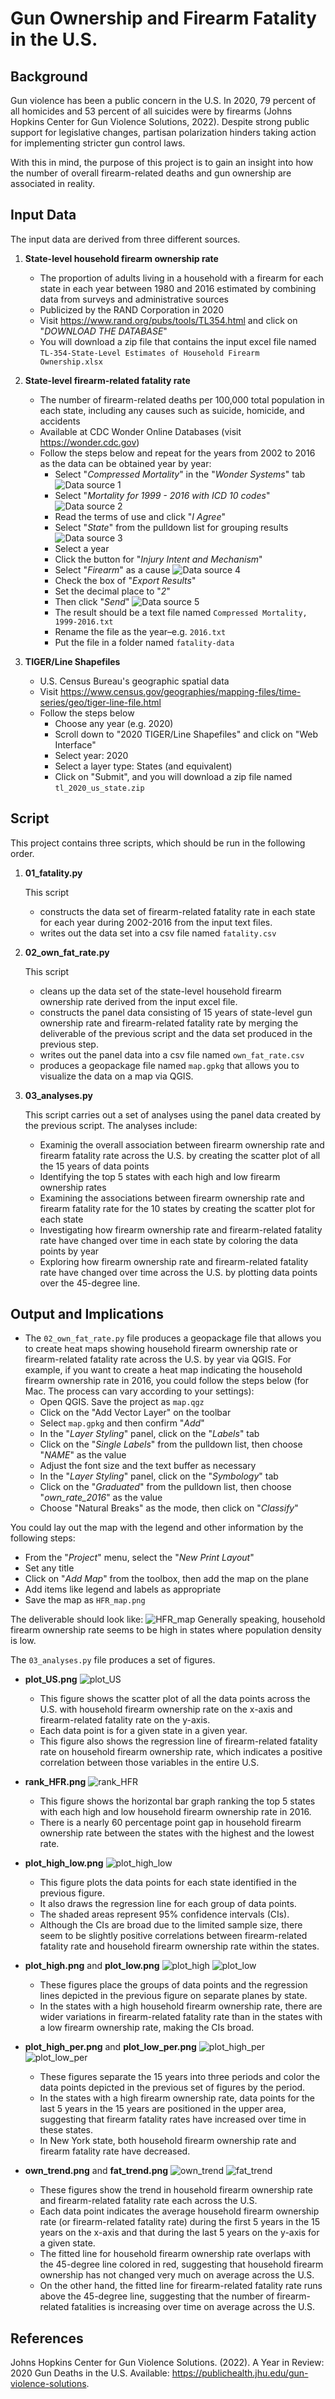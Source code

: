 # Gun Ownership and Firearm Fatality in the U.S.

## Background

Gun violence has been a public concern in the U.S. In 2020, 79 percent of all homicides and 53 percent of all suicides were by firearms (Johns Hopkins Center for Gun Violence Solutions, 2022). Despite strong public support for legislative changes, partisan polarization hinders taking action for implementing stricter gun control laws. 

With this in mind, the purpose of this project is to gain an insight into how the number of overall firearm-related deaths and gun ownership are associated in reality.

## Input Data

The input data are derived from three different sources.
1. **State-level household firearm ownership rate**
    - The proportion of adults living in a household with a firearm for each state in each year between 1980 and 2016 estimated by combining data from surveys and administrative sources
    - Publicized by the RAND Corporation in 2020
    - Visit https://www.rand.org/pubs/tools/TL354.html and click on "*DOWNLOAD THE DATABASE*"
    - You will download a zip file that contains the input excel file named `TL-354-State-Level Estimates of Household Firearm Ownership.xlsx`

2. **State-level firearm-related fatality rate**
    - The number of firearm-related deaths per 100,000 total population in each state, including any causes such as suicide, homicide, and accidents
    - Available at CDC Wonder Online Databases (visit https://wonder.cdc.gov)
    - Follow the steps below and repeat for the years from 2002 to 2016 as the data can be obtained year by year:
        - Select "*Compressed Mortality*" in the "*Wonder Systems*" tab
        ![Data source 1](Data-source/Data-source_1.png)
        - Select "*Mortality for 1999 - 2016 with ICD 10 codes*"
        ![Data source 2](Data-source/Data-source_2.png)
        - Read the terms of use and click "*I Agree*"
        - Select "*State*" from the pulldown list for grouping results
        ![Data source 3](Data-source/Data-source_3.png)
        - Select a year
        - Click the button for "*Injury Intent and Mechanism*"
        - Select "*Firearm*" as a cause
        ![Data source 4](Data-source/Data-source_4.png)
        - Check the box of "*Export Results*"
        - Set the decimal place to "*2*"
        - Then click "*Send*"
        ![Data source 5](Data-source/Data-source_5.png)
        - The result should be a text file named `Compressed Mortality, 1999-2016.txt`
        - Rename the file as the year–e.g. `2016.txt`
        - Put the file in a folder named `fatality-data`

3. **TIGER/Line Shapefiles**
    - U.S. Census Bureau's geographic spatial data
    - Visit https://www.census.gov/geographies/mapping-files/time-series/geo/tiger-line-file.html
    - Follow the steps below
        - Choose any year (e.g. 2020)
        - Scroll down to "2020 TIGER/Line Shapefiles" and click on "Web Interface"
        - Select year: 2020
        - Select a layer type: States (and equivalent)
        - Click on "Submit", and you will download a zip file named `tl_2020_us_state.zip`

## Script

This project contains three scripts, which should be run in the following order.
1. **01_fatality.py**

    This script 
    - constructs the data set of firearm-related fatality rate in each state for each year during 2002-2016 from the input text files.
    - writes out the data set into a csv file named `fatality.csv`

2. **02_own_fat_rate.py**

    This script
    - cleans up the data set of the state-level household firearm ownership rate derived from the input excel file.
    - constructs the panel data consisting of 15 years of state-level gun ownership rate and firearm-related fatality rate by merging the deliverable of the previous script and the data set produced in the previous step.
    - writes out the panel data into a csv file named `own_fat_rate.csv`
    - produces a geopackage file named `map.gpkg` that allows you to visualize the data on a map via QGIS.

3. **03_analyses.py**

    This script carries out a set of analyses using the panel data created by the previous script. The analyses include:
    - Examinig the overall association between firearm ownership rate and firearm fatality rate across the U.S. by creating the scatter plot of all the 15 years of data points
    - Identifying the top 5 states with each high and low firearm ownership rates
    - Examining the associations between firearm ownership rate and firearm fatality rate for the 10 states by creating the scatter plot for each state
    - Investigating how firearm ownership rate and firearm-related fatality rate have changed over time in each state by coloring the data points by year
    - Exploring how firearm ownership rate and firearm-related fatality rate have changed over time across the U.S. by plotting data points over the 45-degree line.

## Output and Implications

- The `02_own_fat_rate.py` file produces a geopackage file that allows you to create heat maps showing household firearm ownership rate or firearm-related fatality rate across the U.S. by year via QGIS. For example, if you want to create a heat map indicating the household firearm ownership rate in 2016, you could follow the steps below (for Mac. The process can vary according to your settings):
    - Open QGIS. Save the project as `map.qgz`
    - Click on the "Add Vector Layer" on the toolbar
    - Select `map.gpkg` and then confirm "*Add*"
    - In the "*Layer Styling*" panel, click on the "*Labels*" tab
    - Click on the "*Single Labels*" from the pulldown list, then choose "*NAME*" as the value
    - Adjust the font size and the text buffer as necessary
    - In the "*Layer Styling*" panel, click on the "*Symbology*" tab
    - Click on the "*Graduated*" from the pulldown list, then choose "*own_rate_2016*" as the value
    - Choose "Natural Breaks" as the mode, then click on "*Classify*"

You could lay out the map with the legend and other information by the following steps:
- From the "*Project*" menu, select the "*New Print Layout*"
- Set any title
- Click on "*Add Map*" from the toolbox, then add the map on the plane
- Add items like legend and labels as appropriate
- Save the map as `HFR_map.png`

The deliverable should look like:
![HFR_map](HFR_map.png)
Generally speaking, household firearm ownership rate seems to be high in states where population density is low.

The `03_analyses.py` file produces a set of figures.
- **plot_US.png**
    ![plot_US](plot_US.png)
    - This figure shows the scatter plot of all the data points across the U.S. with household firearm ownership rate on the x-axis and firearm-related fatality rate on the y-axis. 
    - Each data point is for a given state in a given year. 
    - This figure also shows the regression line of firearm-related fatality rate on household firearm ownership rate, which indicates a positive correlation between those variables in the entire U.S.

- **rank_HFR.png**
    ![rank_HFR](rank_HFR.png)
    - This figure shows the horizontal bar graph ranking the top 5 states with each high and low household firearm ownership rate in 2016. 
    - There is a nearly 60 percentage point gap in household firearm ownership rate between the states with the highest and the lowest rate.

- **plot_high_low.png**
    ![plot_high_low](plot_high_low.png)
    - This figure plots the data points for each state identified in the previous figure. 
    - It also draws the regression line for each group of data points. 
    - The shaded areas represent 95% confidence intervals (CIs). 
    - Although the CIs are broad due to the limited sample size, there seem to be slightly positive correlations between firearm-related fatality rate and household firearm ownership rate within the states.

- **plot_high.png** and **plot_low.png**
    ![plot_high](plot_high.png)
    ![plot_low](plot_low.png)
    - These figures place the groups of data points and the regression lines depicted in the previous figure on separate planes by state.
    - In the states with a high household firearm ownership rate, there are wider variations in firearm-related fatality rate than in the states with a low firearm ownership rate, making the CIs broad.

- **plot_high_per.png** and **plot_low_per.png**
    ![plot_high_per](plot_high_per.png)
    ![plot_low_per](plot_low_per.png)
    - These figures separate the 15 years into three periods and color the data points depicted in the previous set of figures by the period.
    - In the states with a high firearm ownership rate, data points for the last 5 years in the 15 years are positioned in the upper area, suggesting that firearm fatality rates have increased over time in these states.
    - In New York state, both household firearm ownership rate and firearm fatality rate have decreased.

- **own_trend.png** and **fat_trend.png**
    ![own_trend](own_trend.png)
    ![fat_trend](fat_trend.png)
    - These figures show the trend in household firearm ownership rate and firearm-related fatality rate each across the U.S.
    - Each data point indicates the average household firearm ownership rate (or firearm-related fatality rate) during the first 5 years in the 15 years on the x-axis and that during the last 5 years on the y-axis for a given state.
    - The fitted line for household firearm ownership rate overlaps with the 45-degree line colored in red, suggesting that household firearm ownership has not changed very much on average across the U.S.
    - On the other hand, the fitted line for firearm-related fatality rate runs above the 45-degree line, suggesting that the number of firearm-related fatalities is increasing over time on average across the U.S.

## References
Johns Hopkins Center for Gun Violence Solutions. (2022). A Year in Review: 2020 Gun Deaths in the U.S. Available: https://publichealth.jhu.edu/gun-violence-solutions.